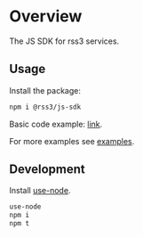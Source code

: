 # Overview

The JS SDK for rss3 services.

## Usage

Install the package:

```bash
npm i @rss3/js-sdk
```

Basic code example: [link](examples/basic/index.ts).

For more examples see [examples](examples).

## Development

Install [use-node](https://github.com/ysmood/use-node).

```bash
use-node
npm i
npm t
```
